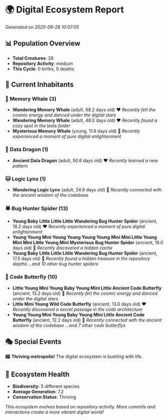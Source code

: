 # 🌍 Digital Ecosystem Report
*Generated on 2025-09-28 10:07:05*

## 📊 Population Overview
- **Total Creatures**: 28
- **Repository Activity**: medium
- **This Cycle**: 0 births, 0 deaths

## 👥 Current Inhabitants

### 🐋 Memory Whale (3)
- **Wandering Memory Whale** (adult, 68.2 days old) ❤️
  *Recently felt the cosmic energy and danced under the digital stars*
- **Wandering Memory Whale** (adult, 48.0 days old) ❤️
  *Recently found a cozy spot in the tests folder*
- **Mysterious Memory Whale** (young, 11.6 days old) 💚
  *Recently experienced a moment of pure digital enlightenment*

### 🐉 Data Dragon (1)
- **Ancient Data Dragon** (adult, 50.6 days old) ❤️
  *Recently learned a new pattern*

### 🐱 Logic Lynx (1)
- **Wandering Logic Lynx** (adult, 24.8 days old) 💚
  *Recently connected with the ancient wisdom of the codebase*

### 🕷️ Bug Hunter Spider (13)
- **Young Baby Little Little Little Wandering Bug Hunter Spider** (ancient, 18.2 days old) ❤️
  *Recently experienced a moment of pure digital enlightenment*
- **Young Young Mini Young Young Young Young Mini Mini Little Young Mini Mini Little Young Mini Mysterious Bug Hunter Spider** (ancient, 18.0 days old) 💛
  *Recently discovered a hidden cache*
- **Young Baby Little Little Little Wandering Bug Hunter Spider** (ancient, 17.5 days old) 💛
  *Recently found a hidden treasure in the repository depths*
  *...and 10 other bug hunter spiders*

### 🦋 Code Butterfly (10)
- **Little Young Mini Young Baby Young Mini Little Ancient Code Butterfly** (ancient, 13.2 days old) 💛
  *Recently felt the cosmic energy and danced under the digital stars*
- **Little Mini Young Wild Code Butterfly** (ancient, 13.0 days old) ❤️
  *Recently discovered a secret passage in the code architecture*
- **Young Young Mini Young Baby Young Mini Little Ancient Code Butterfly** (ancient, 12.2 days old) 💛
  *Recently connected with the ancient wisdom of the codebase*
  *...and 7 other code butterflys*

## 🎭 Special Events

🏙️ **Thriving metropolis!** The digital ecosystem is bustling with life.

## 🔬 Ecosystem Health
- **Biodiversity**: 5 different species
- **Average Generation**: 7.2
- **Conservation Status**: Thriving

*This ecosystem evolves based on repository activity. More commits and interactions create a more vibrant digital world!*